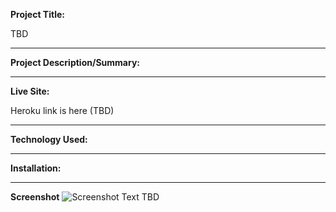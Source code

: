 **Project Title:**

TBD

---

**Project Description/Summary:**

---

**Live Site:**

Heroku link is here (TBD)

---

**Technology Used:**

---

**Installation:**

---

**Screenshot**
![Screenshot Text TBD ]()
